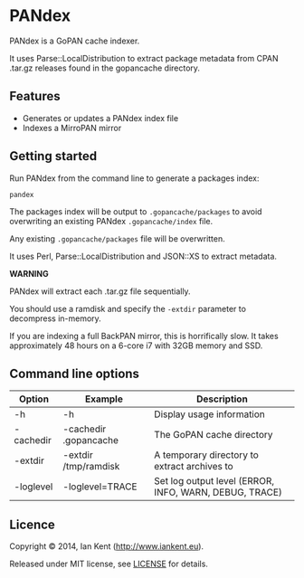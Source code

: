 PANdex
======

PANdex is a GoPAN cache indexer.

It uses Parse::LocalDistribution to extract package metadata from
CPAN .tar.gz releases found in the gopancache directory.

## Features

- Generates or updates a PANdex index file
- Indexes a MirroPAN mirror

## Getting started

Run PANdex from the command line to generate a packages index:

    pandex

The packages index will be output to `.gopancache/packages` to avoid
overwriting an existing PANdex `.gopancache/index` file.

Any existing `.gopancache/packages` file will be overwritten.


It uses Perl, Parse::LocalDistribution and JSON::XS to extract metadata.

**WARNING**

PANdex will extract each .tar.gz file sequentially.

You should use a ramdisk and specify the `-extdir` parameter to decompress in-memory.

If you are indexing a full BackPAN mirror, this is horrifically slow. 
It takes approximately 48 hours on a 6-core i7 with 32GB memory and SSD.

## Command line options

| Option      | Example                                | Description
| ---------   | -------                                | -----------
| -h          | -h                                     | Display usage information
| -cachedir   | -cachedir .gopancache                  | The GoPAN cache directory
| -extdir     | -extdir /tmp/ramdisk                   | A temporary directory to extract archives to
| -loglevel   | -loglevel=TRACE                        | Set log output level (ERROR, INFO, WARN, DEBUG, TRACE)


## Licence

Copyright ©‎ 2014, Ian Kent (http://www.iankent.eu).

Released under MIT license, see [LICENSE](LICENSE.md) for details.
